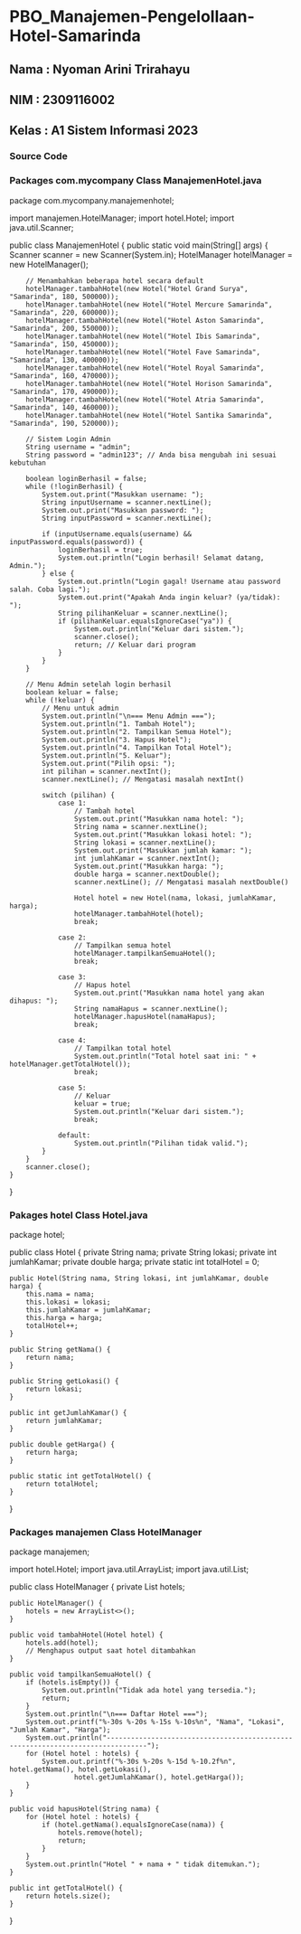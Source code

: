 # PBO_Manajemen-Pengelollaan-Hotel-Samarinda
## Nama   : Nyoman Arini Trirahayu
## NIM    : 2309116002
## Kelas  : A1 Sistem Informasi 2023

### Source Code
### Packages com.mycompany Class ManajemenHotel.java
package com.mycompany.manajemenhotel;

import manajemen.HotelManager;
import hotel.Hotel;
import java.util.Scanner;

public class ManajemenHotel {
    public static void main(String[] args) {
        Scanner scanner = new Scanner(System.in);
        HotelManager hotelManager = new HotelManager();

        // Menambahkan beberapa hotel secara default
        hotelManager.tambahHotel(new Hotel("Hotel Grand Surya", "Samarinda", 180, 500000));
        hotelManager.tambahHotel(new Hotel("Hotel Mercure Samarinda", "Samarinda", 220, 600000));
        hotelManager.tambahHotel(new Hotel("Hotel Aston Samarinda", "Samarinda", 200, 550000));
        hotelManager.tambahHotel(new Hotel("Hotel Ibis Samarinda", "Samarinda", 150, 450000));
        hotelManager.tambahHotel(new Hotel("Hotel Fave Samarinda", "Samarinda", 130, 400000));
        hotelManager.tambahHotel(new Hotel("Hotel Royal Samarinda", "Samarinda", 160, 470000));
        hotelManager.tambahHotel(new Hotel("Hotel Horison Samarinda", "Samarinda", 170, 490000));
        hotelManager.tambahHotel(new Hotel("Hotel Atria Samarinda", "Samarinda", 140, 460000));
        hotelManager.tambahHotel(new Hotel("Hotel Santika Samarinda", "Samarinda", 190, 520000));

        // Sistem Login Admin
        String username = "admin";
        String password = "admin123"; // Anda bisa mengubah ini sesuai kebutuhan

        boolean loginBerhasil = false;
        while (!loginBerhasil) {
            System.out.print("Masukkan username: ");
            String inputUsername = scanner.nextLine();
            System.out.print("Masukkan password: ");
            String inputPassword = scanner.nextLine();

            if (inputUsername.equals(username) && inputPassword.equals(password)) {
                loginBerhasil = true;
                System.out.println("Login berhasil! Selamat datang, Admin.");
            } else {
                System.out.println("Login gagal! Username atau password salah. Coba lagi.");
                System.out.print("Apakah Anda ingin keluar? (ya/tidak): ");
                String pilihanKeluar = scanner.nextLine();
                if (pilihanKeluar.equalsIgnoreCase("ya")) {
                    System.out.println("Keluar dari sistem.");
                    scanner.close();
                    return; // Keluar dari program
                }
            }
        }

        // Menu Admin setelah login berhasil
        boolean keluar = false;
        while (!keluar) {
            // Menu untuk admin
            System.out.println("\n=== Menu Admin ===");
            System.out.println("1. Tambah Hotel");
            System.out.println("2. Tampilkan Semua Hotel");
            System.out.println("3. Hapus Hotel");
            System.out.println("4. Tampilkan Total Hotel");
            System.out.println("5. Keluar");
            System.out.print("Pilih opsi: ");
            int pilihan = scanner.nextInt();
            scanner.nextLine(); // Mengatasi masalah nextInt()

            switch (pilihan) {
                case 1:
                    // Tambah hotel
                    System.out.print("Masukkan nama hotel: ");
                    String nama = scanner.nextLine();
                    System.out.print("Masukkan lokasi hotel: ");
                    String lokasi = scanner.nextLine();
                    System.out.print("Masukkan jumlah kamar: ");
                    int jumlahKamar = scanner.nextInt();
                    System.out.print("Masukkan harga: ");
                    double harga = scanner.nextDouble();
                    scanner.nextLine(); // Mengatasi masalah nextDouble()

                    Hotel hotel = new Hotel(nama, lokasi, jumlahKamar, harga);
                    hotelManager.tambahHotel(hotel);
                    break;

                case 2:
                    // Tampilkan semua hotel
                    hotelManager.tampilkanSemuaHotel();
                    break;

                case 3:
                    // Hapus hotel
                    System.out.print("Masukkan nama hotel yang akan dihapus: ");
                    String namaHapus = scanner.nextLine();
                    hotelManager.hapusHotel(namaHapus);
                    break;

                case 4:
                    // Tampilkan total hotel
                    System.out.println("Total hotel saat ini: " + hotelManager.getTotalHotel());
                    break;

                case 5:
                    // Keluar
                    keluar = true;
                    System.out.println("Keluar dari sistem.");
                    break;

                default:
                    System.out.println("Pilihan tidak valid.");
            }
        }
        scanner.close();
    }
}


### Pakages hotel Class Hotel.java
package hotel;

public class Hotel {
    private String nama;
    private String lokasi;
    private int jumlahKamar;
    private double harga;
    private static int totalHotel = 0;

    public Hotel(String nama, String lokasi, int jumlahKamar, double harga) {
        this.nama = nama;
        this.lokasi = lokasi;
        this.jumlahKamar = jumlahKamar;
        this.harga = harga;
        totalHotel++;
    }

    public String getNama() {
        return nama;
    }

    public String getLokasi() {
        return lokasi;
    }

    public int getJumlahKamar() {
        return jumlahKamar;
    }

    public double getHarga() {
        return harga;
    }

    public static int getTotalHotel() {
        return totalHotel;
    }
}

### Packages manajemen Class HotelManager
package manajemen;

import hotel.Hotel;
import java.util.ArrayList;
import java.util.List;

public class HotelManager {
    private List<Hotel> hotels;

    public HotelManager() {
        hotels = new ArrayList<>();
    }

    public void tambahHotel(Hotel hotel) {
        hotels.add(hotel);
        // Menghapus output saat hotel ditambahkan
    }

    public void tampilkanSemuaHotel() {
        if (hotels.isEmpty()) {
            System.out.println("Tidak ada hotel yang tersedia.");
            return;
        }
        System.out.println("\n=== Daftar Hotel ===");
        System.out.printf("%-30s %-20s %-15s %-10s%n", "Nama", "Lokasi", "Jumlah Kamar", "Harga");
        System.out.println("--------------------------------------------------------------------------------");
        for (Hotel hotel : hotels) {
            System.out.printf("%-30s %-20s %-15d %-10.2f%n", hotel.getNama(), hotel.getLokasi(),
                    hotel.getJumlahKamar(), hotel.getHarga());
        }
    }

    public void hapusHotel(String nama) {
        for (Hotel hotel : hotels) {
            if (hotel.getNama().equalsIgnoreCase(nama)) {
                hotels.remove(hotel);
                return;
            }
        }
        System.out.println("Hotel " + nama + " tidak ditemukan.");
    }

    public int getTotalHotel() {
        return hotels.size();
    }
}

